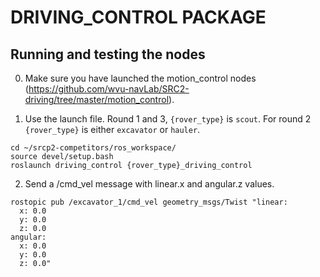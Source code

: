 # DRIVING_CONTROL PACKAGE

## Running and testing the nodes

0. Make sure you have launched the motion_control nodes (https://github.com/wvu-navLab/SRC2-driving/tree/master/motion_control).

1. Use the launch file. Round 1 and 3, `{rover_type}` is `scout`. For round 2 `{rover_type}` is either `excavator` or `hauler`.

```
cd ~/srcp2-competitors/ros_workspace/
source devel/setup.bash
roslaunch driving_control {rover_type}_driving_control
```

2. Send a /cmd_vel message with linear.x and angular.z values.

```
rostopic pub /excavator_1/cmd_vel geometry_msgs/Twist "linear:
  x: 0.0
  y: 0.0
  z: 0.0
angular:
  x: 0.0
  y: 0.0
  z: 0.0" 
```
